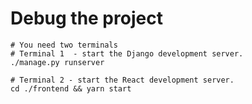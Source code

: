 # Debug the project
```shell
# You need two terminals
# Terminal 1  - start the Django development server.
./manage.py runserver

# Terminal 2 - start the React development server.
cd ./frontend && yarn start
```